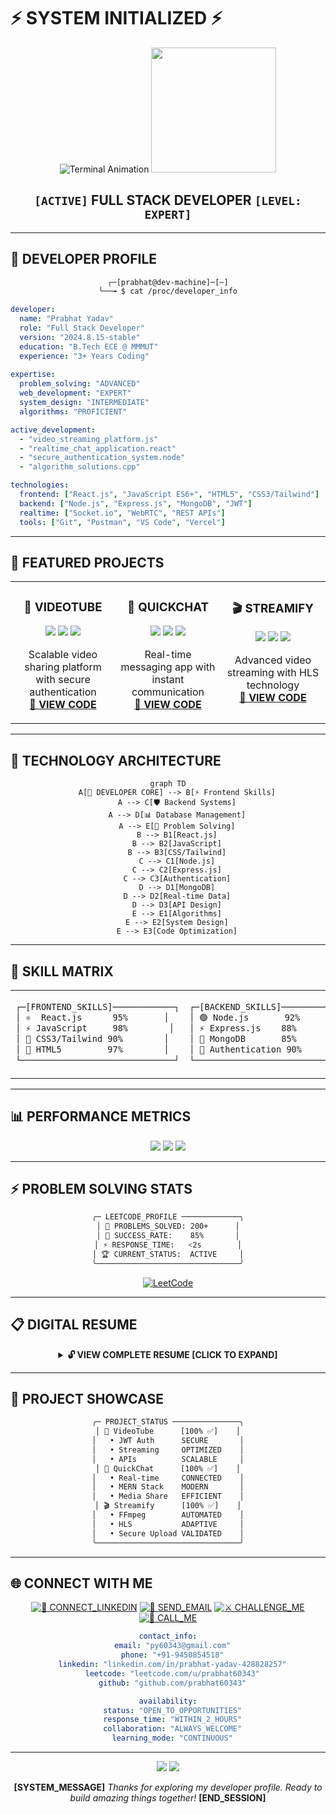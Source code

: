 # ⚡ SYSTEM INITIALIZED ⚡

<div align="center">

<img src="https://readme-typing-svg.demolab.com?font=JetBrains+Mono&size=35&duration=2000&pause=500&color=00FF41&center=true&vCenter=true&width=1000&height=100&lines=%3E+access+granted;%3E+loading+developer_profile...;%3E+full_stack_architect+%7C+online;%3E+system_status%3A+READY_TO_DEPLOY+🚀" alt="Terminal Animation"/>

<img src="https://user-images.githubusercontent.com/74038190/212284087-bbe7e430-757e-4901-90bf-4cd2ce3e1852.gif" width="200"/>

<h2><code>[ACTIVE]</code> <b>FULL STACK DEVELOPER</b> <code>[LEVEL: EXPERT]</code></h2>

</div>

---

## 🔮 DEVELOPER PROFILE

<div align="center">

```bash
┌─[prabhat@dev-machine]─[~]
└──╼ $ cat /proc/developer_info
```

</div>

```yaml
developer:
  name: "Prabhat Yadav"
  role: "Full Stack Developer"
  version: "2024.8.15-stable"
  education: "B.Tech ECE @ MMMUT"
  experience: "3+ Years Coding"
  
expertise:
  problem_solving: "ADVANCED"
  web_development: "EXPERT"
  system_design: "INTERMEDIATE"
  algorithms: "PROFICIENT"

active_development:
  - "video_streaming_platform.js"
  - "realtime_chat_application.react"
  - "secure_authentication_system.node"
  - "algorithm_solutions.cpp"

technologies:
  frontend: ["React.js", "JavaScript ES6+", "HTML5", "CSS3/Tailwind"]
  backend: ["Node.js", "Express.js", "MongoDB", "JWT"]
  realtime: ["Socket.io", "WebRTC", "REST APIs"]
  tools: ["Git", "Postman", "VS Code", "Vercel"]
```

---

## 🚀 FEATURED PROJECTS

<div align="center">

<table>
<tr>
<td width="33%" align="center" valign="top">

### 🎥 VIDEOTUBE  
<img src="https://img.shields.io/badge/Node.js-339933?style=flat-square&logo=nodedotjs&logoColor=white"/> <img src="https://img.shields.io/badge/Express.js-000000?style=flat-square&logo=express&logoColor=white"/> <img src="https://img.shields.io/badge/MongoDB-47A248?style=flat-square&logo=mongodb&logoColor=white"/>
  
Scalable video sharing platform with secure authentication  
[**🔗 VIEW CODE**](https://github.com/prabhat60343/VideoStream1)
  
</td>
<td width="33%" align="center" valign="top">

### 💬 QUICKCHAT  
<img src="https://img.shields.io/badge/React-20232A?style=flat-square&logo=react&logoColor=61DAFB"/> <img src="https://img.shields.io/badge/Socket.io-010101?style=flat-square&logo=socket.io&logoColor=white"/> <img src="https://img.shields.io/badge/MERN-3FA037?style=flat-square&logo=react&logoColor=white"/>
  
Real-time messaging app with instant communication  
[**🔗 VIEW CODE**](https://github.com/prabhat60343/QuickChat)
  
</td>
<td width="33%" align="center" valign="top">

### 🎬 STREAMIFY  
<img src="https://img.shields.io/badge/FFmpeg-007808?style=flat-square&logo=ffmpeg&logoColor=white"/> <img src="https://img.shields.io/badge/Video.js-ffb300?style=flat-square&logo=video.js&logoColor=white"/> <img src="https://img.shields.io/badge/React-20232A?style=flat-square&logo=react&logoColor=61DAFB"/>
  
Advanced video streaming with HLS technology  
[**🔗 VIEW CODE**](https://github.com/prabhat60343/FullStack_VideoStreaming)
  
</td>
</tr>
</table>

</div>

---

## 🧠 TECHNOLOGY ARCHITECTURE

<div align="center">

```mermaid
graph TD
    A[🧬 DEVELOPER CORE] --> B[⚡ Frontend Skills]
    A --> C[🛡️ Backend Systems]
    A --> D[📊 Database Management]
    A --> E[🔮 Problem Solving]
    B --> B1[React.js]
    B --> B2[JavaScript]
    B --> B3[CSS/Tailwind]
    C --> C1[Node.js]
    C --> C2[Express.js]
    C --> C3[Authentication]
    D --> D1[MongoDB]
    D --> D2[Real-time Data]
    D --> D3[API Design]
    E --> E1[Algorithms]
    E --> E2[System Design]
    E --> E3[Code Optimization]
```

</div>

---

## 🔧 SKILL MATRIX

<div align="center">

<table>
<tr>
<td valign="top">

```bash
┌─[FRONTEND_SKILLS]────────────┐
│ ⚛️  React.js      95%       │
│ ⚡ JavaScript     98%        │
│ 🎨 CSS3/Tailwind 90%        │
│ 📱 HTML5         97%        │
└──────────────────────────────┘
```

</td>
<td valign="top">

```bash
┌─[BACKEND_SKILLS]─────────────┐
│ 🟢 Node.js       92%         │
│ ⚡ Express.js    88%         │
│ 🍃 MongoDB       85%         │
│ 🔐 Authentication 90%        │
└──────────────────────────────┘
```

</td>
<td valign="top">

```bash
┌─[TOOLS & DEVOPS]─────────────┐
│ 📡 Socket.io     87%         │
│ 🔧 Git/GitHub    95%         │
│ 🚀 API Testing   89%         │
│ ☁️  Cloud Deploy 83%         │
└──────────────────────────────┘
```

</td>
</tr>
</table>

</div>

---

## 📊 PERFORMANCE METRICS

<div align="center">

<img src="https://github-readme-stats.vercel.app/api?username=prabhat60343&show_icons=true&theme=synthwave&hide_border=true&bg_color=0D1117,1a1a2e,16213e,0f3460&title_color=00ff41&icon_color=00ff41&text_color=ffffff&border_radius=15"/>

<img src="https://github-readme-streak-stats.herokuapp.com/?user=prabhat60343&theme=synthwave&hide_border=true&background=0D1117,1a1a2e,16213e,0f3460&stroke=00ff41&ring=00ff41&fire=ff6b6b&currStreakNum=ffffff&sideNums=ffffff&currStreakLabel=00ff41&sideLabels=ffffff&dates=ffffff&border_radius=15"/>

<img src="https://github-readme-activity-graph.vercel.app/graph?username=prabhat60343&custom_title=🧠%20CODING%20ACTIVITY%20GRAPH&hide_border=true&theme=react-dark&bg_color=0D1117&color=00ff41&line=00ff41&point=ffffff&area=true"/>

</div>

---

## ⚡ PROBLEM SOLVING STATS

<div align="center">

```bash
╭─ LEETCODE_PROFILE ─────────────╮
│ 🧩 PROBLEMS_SOLVED: 200+      │
│ 🎯 SUCCESS_RATE:    85%       │
│ ⚡ RESPONSE_TIME:   <2s        │
│ 🏆 CURRENT_STATUS:  ACTIVE     │
╰────────────────────────────────╯
```

[![LeetCode](https://img.shields.io/badge/⚔️%20Challenge%20Me-200+%20Solved-00ff41?style=for-the-badge&logo=leetcode&logoColor=black&labelColor=0D1117)](https://leetcode.com/u/prabhat60343/)

</div>

---

## 📋 DIGITAL RESUME

<div align="center">

<details>
<summary><strong>🔓 VIEW COMPLETE RESUME [CLICK TO EXPAND]</strong></summary>

<br/>

### 📡 RESUME VIEWER

```html
<!-- RESUME VIEWER IFRAME (UPLOAD YOUR PDF TO GOOGLE DRIVE AND REPLACE THE FILE ID) -->
<iframe 
    src="https://drive.google.com/file/d/YOUR_GOOGLE_DRIVE_FILE_ID/preview" 
    width="100%" 
    height="600px" 
    frameborder="0"
    style="border: 2px solid #00ff41; border-radius: 10px; background: #0D1117;">
    🔄 Loading Resume... Please ensure JavaScript is enabled.
</iframe>
```

[![📥 DOWNLOAD_RESUME](https://img.shields.io/badge/📥_DOWNLOAD_RESUME-00ff41?style=for-the-badge&logo=adobeacrobatreader&logoColor=black&labelColor=0D1117)](https://drive.google.com/file/d/YOUR_FILE_ID/view?usp=sharing)

---

### 🔮 RESUME SUMMARY

```yaml
contact:
  name: "Prabhat Yadav"
  phone: "+91 9450854518"
  email: "py60343@gmail.com"
  location: "Gorakhpur, India 🇮🇳"
  profiles:
    github: "github.com/prabhat60343"
    linkedin: "linkedin.com/in/prabhat-yadav-428828257"
    leetcode: "leetcode.com/u/prabhat60343"

academic_background:
  current:
    degree: "B.Tech Electronics & Communication Engineering"
    institution: "MMMUT, Gorakhpur"
    duration: "2022-2026"
    cgpa: "7.04/10.0"
    status: "PURSUING"
  previous:
    - level: "Class XII (CBSE)"
      year: "2021"
      institution: "J.P. Education Academy, Gorakhpur"
      score: "87.4%"
    - level: "Class X (CBSE)"
      year: "2019"
      institution: "J.P. Education Academy, Gorakhpur"
      score: "92.2%"

accomplishments:
  - "✅ 200+ LeetCode Problems Solved"
  - "🎯 JEE Mains 2022 - AIR 74,478"
  - "📜 NPTEL: Introduction to IoT - IIT Kharagpur"
  - "📜 NPTEL: Semiconductor Devices - IISc Bangalore"

technology_stack:
  programming_languages: ["C/C++", "JavaScript ES6+"]
  frontend_development:
    - "HTML5 (Semantic Web)"
    - "CSS3 (Grid/Flexbox)"
    - "JavaScript (Modern ES6+)"
    - "React.js (Hooks/Context)"
    - "Redux Toolkit (State Management)"
    - "Tailwind CSS (Utility-first)"
  backend_development:
    - "Node.js (Runtime Environment)"
    - "Express.js (Web Framework)"
    - "RESTful APIs (Architecture)"
    - "JWT Authentication"
    - "Socket.io (Real-time Communication)"
  database_management: ["MongoDB (NoSQL Database)"]
  development_tools:
    - "Git/GitHub (Version Control)"
    - "VS Code (IDE)"
    - "Postman (API Testing)"
    - "Vercel (Deployment Platform)"
    - "FFmpeg (Video Processing)"
    - "Cloudinary (Media Management)"
  core_concepts: ["Data Structures & Algorithms", "Object-Oriented Programming", "System Design"]
  soft_skills:
    - "Problem Solving"
    - "Communication"
    - "Leadership"
    - "Analytical Thinking"
```

</details>

</div>

---

## 🎯 PROJECT SHOWCASE

<div align="center">

```bash
╭─ PROJECT_STATUS ───────────────╮
│ 🎥 VideoTube      [100% ✅]    │
│   • JWT Auth      SECURE       │
│   • Streaming     OPTIMIZED    │
│   • APIs          SCALABLE     │
│ 💬 QuickChat      [100% ✅]    │
│   • Real-time     CONNECTED    │
│   • MERN Stack    MODERN       │
│   • Media Share   EFFICIENT    │
│ 🎬 Streamify      [100% ✅]    │
│   • FFmpeg        AUTOMATED    │
│   • HLS           ADAPTIVE     │
│   • Secure Upload VALIDATED    │
╰────────────────────────────────╯
```

</div>

---

## 🌐 CONNECT WITH ME

<div align="center">

[![🔗 CONNECT_LINKEDIN](https://img.shields.io/badge/🔗_CONNECT-0A66C2?style=for-the-badge&logo=linkedin&logoColor=white&labelColor=0D1117)](https://linkedin.com/in/prabhat-yadav-428828257)
[![📧 SEND_EMAIL](https://img.shields.io/badge/📧_EMAIL_ME-EA4335?style=for-the-badge&logo=gmail&logoColor=white&labelColor=0D1117)](mailto:py60343@gmail.com)
[![⚔️ CHALLENGE_ME](https://img.shields.io/badge/⚔️_LEETCODE-FFA116?style=for-the-badge&logo=leetcode&logoColor=black&labelColor=0D1117)](https://leetcode.com/u/prabhat60343/)
[![📱 CALL_ME](https://img.shields.io/badge/📱_PHONE-25D366?style=for-the-badge&logo=phone&logoColor=white&labelColor=0D1117)](tel:+919450854518)

```yaml
contact_info:
  email: "py60343@gmail.com"
  phone: "+91-9450854518"
  linkedin: "linkedin.com/in/prabhat-yadav-428828257"
  leetcode: "leetcode.com/u/prabhat60343"
  github: "github.com/prabhat60343"

availability:
  status: "OPEN_TO_OPPORTUNITIES"
  response_time: "WITHIN_2_HOURS"
  collaboration: "ALWAYS_WELCOME"
  learning_mode: "CONTINUOUS"
```

</div>

---

<div align="center">

<img src="https://capsule-render.vercel.app/api?type=waving&color=gradient&customColorList=12&height=100&section=footer&animation=twinkling"/>

<img src="https://komarev.com/ghpvc/?username=prabhat60343&color=00ff41&style=for-the-badge&label=PROFILE_VISITORS"/>

**[SYSTEM_MESSAGE]** *Thanks for exploring my developer profile. Ready to build amazing things together!* **[END_SESSION]**

</div>
